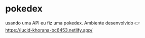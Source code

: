 # pokedex
usando uma API eu fiz uma pokedex.
Ambiente desenvolvido 👉 https://lucid-khorana-bc6453.netlify.app/
